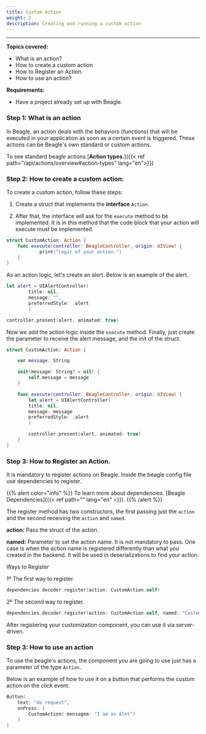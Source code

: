 ```yaml
---
title: Custom Action
weight: 2
description: Creating and running a custom action
---
```


---

**Topics covered:**
- What is an action?
- How to create a custom action
- How to Register an Action.
- How to use an action?
 
**Requirements:**
 - Have a project already set up with Beagle.

### **Step 1: What is an action** 

In Beagle, an action deals with the behaviors (functions) that will be executed in your application as soon as a certain event is triggered. These actions can be Beagle's own standard or custom actions.

To see standard beagle actions [**Action types.**]({{< ref path="/api/actions/overview#action-types" lang="en">}})


### **Step 2: How to create a custom action:**

To create a custom action, follow these steps:

1. Create a struct that implements the **interface** `Action`.

2. After that, the interface will ask for the `execute` method to be implemented. It is in this method that the code block that your action will execute must be implemented.

```swift
struct CustomAction: Action {
    func execute(controller: BeagleController, origin: UIView) {
            print("Logic of your action.")
    }
}
```

As an action logic, let's create an alert. Below is an example of the alert.

```swift
let alert = UIAlertController(
        title: nil,
        message: "",
        preferredStyle: .alert
        )

controller.present(alert, animated: true)
```

Now we add the action logic inside the `execute` method.
Finally, just create the parameter to receive the alert message, and the init of the struct.

```swift
struct CustomAction: Action {

    var message: String

    init(message: String? = nil) {
        self.message = message
    }

    func execute(controller: BeagleController, origin: UIView) {
        let alert = UIAlertController(
        title: nil,
        message: message
        preferredStyle: .alert 
        )

        controller.present(alert, animated: true)
    }
}
```

### **Step 3: How to Register an Action.**

It is mandatory to register actions on Beagle. Inside the beagle config file use dependencies to register.

{{% alert color="info" %}} To learn more about dependencies. [Beagle Dependencies]({{< ref path="" lang="en" >}}). {{% /alert %}}

The register method has two constructors, the first passing just the `action` and the second receiving the `action` and `named`.

**action:** Pass the struct of the action.

**named:** Parameter to set the action name. It is not mandatory to pass. One case is when the action name is registered differently than what you created in the backend. It will be used in deserializations to find your action.

Ways to Register

1º The first way to register.
```swift
dependencies.decoder.register(action: CustomAction.self)
```

2º The second way to register.
```swift 
dependencies.decoder.register(action: CustomAction.self, named: "CustomAction")
```

After registering your customization component, you can use it via server-driven.

### **Step 3: How to use an action**

To use the beagle's actions, the component you are going to use just has a parameter of the type `Action`.

Below is an example of how to use it on a button that performs the custom action on the click event:

```swift
Button(
    text: "do request",
    onPress: [
        CustomAction( mensagem: "I am an Alet")
    ]
)
```